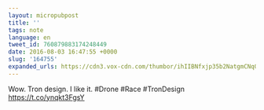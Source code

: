 ```yaml
---
layout: micropubpost
title: ''
tags: note
language: en
tweet_id: 760879883174248449
date: 2016-08-03 16:47:55 +0000
slug: '164755'
expanded_urls: https://cdn3.vox-cdn.com/thumbor/ihIIBNfxjp35b2NatgmCNq0VZQA=/69x0:1127x705/1310x873/cdn0.vox-cdn.com/uploads/chorus_image/image/50284347/dji-drone-arena-2-1200x0.0.0.jpg
---
```

Wow. Tron design. I like it. #Drone #Race #TronDesign https://t.co/ynqkt3FgsY

